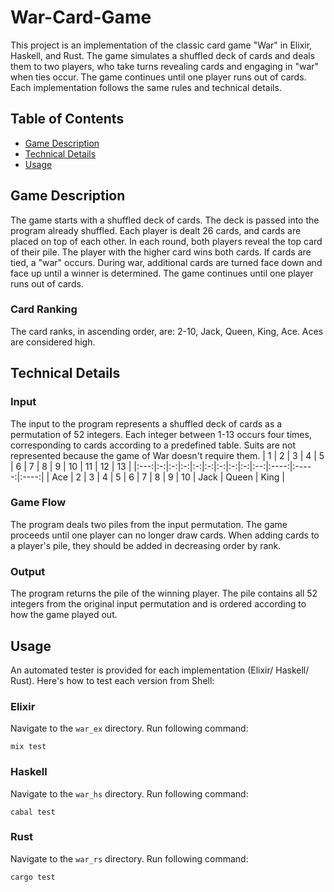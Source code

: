 # War-Card-Game
This project is an implementation of the classic card game "War" in Elixir, Haskell, and Rust. The game simulates a shuffled deck of cards and deals them to two players, who take turns revealing cards and engaging in "war" when ties occur. The game continues until one player runs out of cards. Each implementation follows the same rules and technical details.

## Table of Contents

  * [Game Description](#game-description)  
  * [Technical Details](#technical-details)  
  * [Usage](#usage)

## Game Description
The game starts with a shuffled deck of cards. The deck is passed into the program already shuffled. Each player is dealt 26 cards, and cards are placed on top of each other. In each round, both players reveal the top card of their pile. The player with the higher card wins both cards. If cards are tied, a "war" occurs. During war, additional cards are turned face down and face up until a winner is determined. The game continues until one player runs out of cards.

### Card Ranking
The card ranks, in ascending order, are: 2-10, Jack, Queen, King, Ace. Aces are considered high.

## Technical Details
### Input
The input to the program represents a shuffled deck of cards as a permutation of 52 integers. Each integer between 1-13 occurs four times, corresponding to cards according to a predefined table. Suits are not represented because the game of War doesn't require them.
|  1  | 2 | 3 | 4 | 5 | 6 | 7 | 8 | 9 | 10 |  11  |   12  |  13  |
|:---:|:-:|:-:|:-:|:-:|:-:|:-:|:-:|:-:|:--:|:----:|:-----:|:----:|
| Ace | 2 | 3 | 4 | 5 | 6 | 7 | 8 | 9 | 10 | Jack | Queen | King |

### Game Flow
The program deals two piles from the input permutation.
The game proceeds until one player can no longer draw cards.
When adding cards to a player's pile, they should be added in decreasing order by rank.

### Output
The program returns the pile of the winning player. The pile contains all 52 integers from the original input permutation and is ordered according to how the game played out.

## Usage
An automated tester is provided for each implementation (Elixir/ Haskell/ Rust). Here's how to test each version from Shell:

### Elixir
Navigate to the `war_ex` directory.
Run following command:

```
mix test
```

### Haskell
Navigate to the `war_hs` directory.
Run following command:

```
cabal test
```

### Rust
Navigate to the `war_rs` directory.
Run following command:

```
cargo test
```
